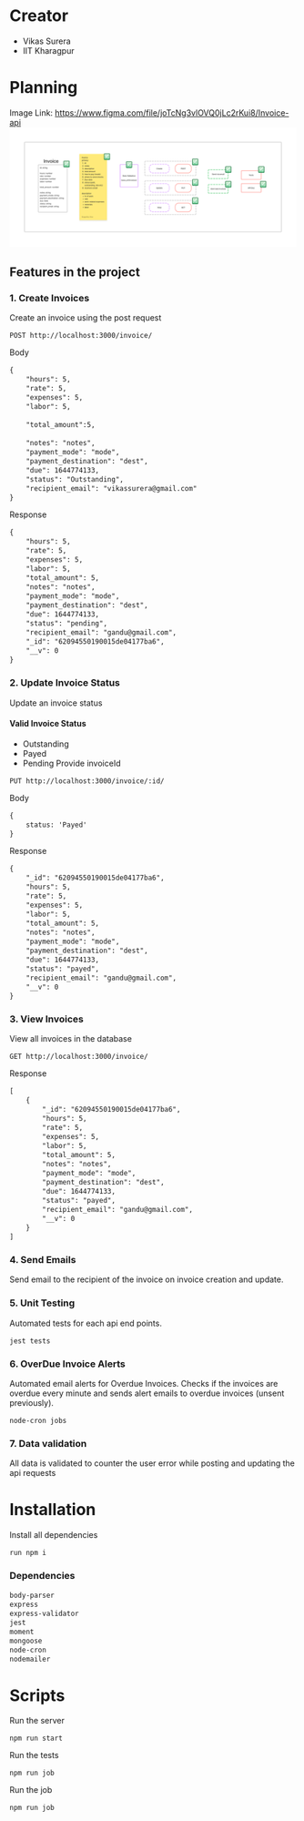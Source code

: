 # Creator
- Vikas Surera
- IIT Kharagpur
# Planning
Image Link: https://www.figma.com/file/joTcNg3vlOVQ0jLc2rKui8/Invoice-api
![alt text](./Invoice%20api.png)

## Features in the project
### 1. Create Invoices
Create an invoice using the post request
```
POST http://localhost:3000/invoice/
```
Body
```
{
    "hours": 5,
    "rate": 5,
    "expenses": 5,
    "labor": 5,

    "total_amount":5,

    "notes": "notes",
    "payment_mode": "mode",
    "payment_destination": "dest",
    "due": 1644774133,
    "status": "Outstanding",
    "recipient_email": "vikassurera@gmail.com"
}
```
Response
```
{
    "hours": 5,
    "rate": 5,
    "expenses": 5,
    "labor": 5,
    "total_amount": 5,
    "notes": "notes",
    "payment_mode": "mode",
    "payment_destination": "dest",
    "due": 1644774133,
    "status": "pending",
    "recipient_email": "gandu@gmail.com",
    "_id": "62094550190015de04177ba6",
    "__v": 0
}
```
### 2. Update Invoice Status
Update an invoice status
#### Valid Invoice Status
- Outstanding
- Payed
- Pending
Provide invoiceId
```
PUT http://localhost:3000/invoice/:id/
```
Body
```
{
    status: 'Payed'
}
```
Response
```
{
    "_id": "62094550190015de04177ba6",
    "hours": 5,
    "rate": 5,
    "expenses": 5,
    "labor": 5,
    "total_amount": 5,
    "notes": "notes",
    "payment_mode": "mode",
    "payment_destination": "dest",
    "due": 1644774133,
    "status": "payed",
    "recipient_email": "gandu@gmail.com",
    "__v": 0
}
```
### 3. View Invoices
View all invoices in the database
```
GET http://localhost:3000/invoice/
```
Response
```
[
    {
        "_id": "62094550190015de04177ba6",
        "hours": 5,
        "rate": 5,
        "expenses": 5,
        "labor": 5,
        "total_amount": 5,
        "notes": "notes",
        "payment_mode": "mode",
        "payment_destination": "dest",
        "due": 1644774133,
        "status": "payed",
        "recipient_email": "gandu@gmail.com",
        "__v": 0
    }
]
```
### 4. Send Emails
Send email to the recipient of the invoice on invoice creation and update.
### 5. Unit Testing
Automated tests for each api end points.
```
jest tests
```
### 6. OverDue Invoice Alerts
Automated email alerts for Overdue Invoices. Checks if the invoices are overdue every minute and sends alert emails to overdue invoices (unsent previously).
```
node-cron jobs
```

### 7. Data validation
All data is validated to counter the user error while posting and updating the api requests

# Installation
Install all dependencies
```
run npm i
```

### Dependencies
```
body-parser
express
express-validator
jest
moment
mongoose
node-cron
nodemailer
```

# Scripts
Run the server
```
npm run start
```
Run the tests
```
npm run job
```
Run the job
```
npm run job
```
